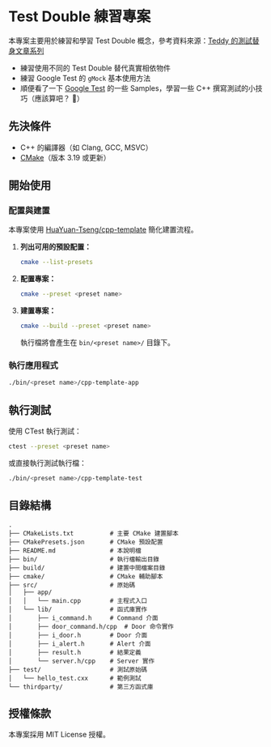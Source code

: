 # Test Double 練習專案

本專案主要用於練習和學習 Test Double 概念，參考資料來源：[Teddy 的測試替身文章系列](https://teddy-chen-tw.blogspot.com/search?q=test+double)

- 練習使用不同的 Test Double 替代真實相依物件
- 練習 Google Test 的 `gMock` 基本使用方法
- 順便看了一下 [Google Test](https://github.com/google/googletest) 的一些 Samples，學習一些 C++ 撰寫測試的小技巧（應該算吧？ 🤣）

## 先決條件

- C++ 的編譯器（如 Clang, GCC, MSVC）
- [CMake](https://cmake.org/download/)（版本 3.19 或更新）

## 開始使用

### 配置與建置

本專案使用 [HuaYuan-Tseng/cpp-template](https://github.com/HuaYuan-Tseng/cpp-template) 簡化建置流程。

1. **列出可用的預設配置：**

    ```bash
    cmake --list-presets
    ```

2. **配置專案：**

    ```bash
    cmake --preset <preset name>
    ```

3. **建置專案：**

    ```bash
    cmake --build --preset <preset name>
    ```

    執行檔將會產生在 `bin/<preset name>/` 目錄下。

### 執行應用程式

```bash
./bin/<preset name>/cpp-template-app
```

## 執行測試

使用 CTest 執行測試：

```bash
ctest --preset <preset name>
```

或直接執行測試執行檔：

```bash
./bin/<preset name>/cpp-template-test
```

## 目錄結構

```text
.
├── CMakeLists.txt          # 主要 CMake 建置腳本
├── CMakePresets.json       # CMake 預設配置
├── README.md               # 本說明檔
├── bin/                    # 執行檔輸出目錄
├── build/                  # 建置中間檔案目錄
├── cmake/                  # CMake 輔助腳本
├── src/                    # 原始碼
│   ├── app/
│   │   └── main.cpp        # 主程式入口
│   └── lib/                # 函式庫實作
│       ├── i_command.h     # Command 介面
│       ├── door_command.h/cpp  # Door 命令實作
│       ├── i_door.h        # Door 介面
│       ├── i_alert.h       # Alert 介面
│       ├── result.h        # 結果定義
│       └── server.h/cpp    # Server 實作
├── test/                   # 測試原始碼
│   └── hello_test.cxx      # 範例測試
└── thirdparty/             # 第三方函式庫
```

## 授權條款

本專案採用 MIT License 授權。
